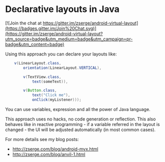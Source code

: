 # Declarative layouts in Java

[![Join the chat at https://gitter.im/zserge/android-virtual-layout](https://badges.gitter.im/Join%20Chat.svg)](https://gitter.im/zserge/android-virtual-layout?utm_source=badge&utm_medium=badge&utm_campaign=pr-badge&utm_content=badge)

Using this approach you can declare your layouts like:

```java
	v(LinearLayout.class,
		orientation(LinearLayout.VERTICAL),

		v(TextView.class,
			text(someText)),

		v(Button.class,
			text("Click me"),
			onClick(myListener)));
```

You can use variables, expression and all the power of Java language.

This approach uses no hacks, no code generation or reflection. This also
behaves like in reactive programming - if a variable referred in the layout is
changed - the UI will be adjusted automatically (in most common cases).

For more details see my blog posts:

- http://zserge.com/blog/android-mvx.html
- http://zserge.com/blog/anvil-1.html
